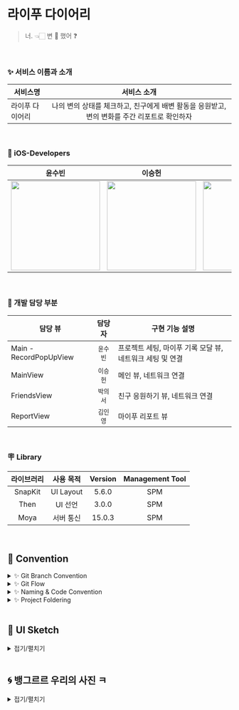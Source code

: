 # 라이푸 다이어리
> 너. 👈🏻 변 💩 했어 ❓

<br>

### ✨ 서비스 이름과 소개 

| 서비스명   | 서비스 소개
| -------- | :-----: | 
| 라이푸 다이어리 | 나의 변의 상태를 체크하고, 친구에게 배변 활동을 응원받고, 변의 변화를 주간 리포트로 확인하자 |


</br>


### 🚀 iOS-Developers

| 윤수빈 | 이승헌 | 박의서 | 김인영 |
| :-----: | :-----: | :-----: | :-----: |
| <img src="https://user-images.githubusercontent.com/80062632/202861939-02fb8efb-450f-4643-8dcf-0ffcec31356c.png" width="200">|<img src="https://user-images.githubusercontent.com/80062632/202861733-2111f5f9-30f9-48b0-bfcc-3f47b29a124b.png" width="200">|<img src="https://user-images.githubusercontent.com/80062632/202861775-355c5a6d-2f81-4c37-bdda-1cd5d0ac01cc.png" width="200">|<img src="https://user-images.githubusercontent.com/80062632/202861762-87f9c0be-55f3-4337-8e23-e038cbf38985.png" width="200">|

</br>

### 🔫 개발 담당 부분

|  담당 뷰  |  담당자  |   구현 기능 설명   |
| ----------------- | :-----: | ----- |
| Main - RecordPopUpView     | `윤수빈` | 프로젝트 세팅, 마이푸 기록 모달 뷰, 네트워크 세팅 및 연결 |
| MainView                   | `이승헌` | 메인 뷰, 네트워크 연결 |
| FriendsView                | `박의서` | 친구 응원하기 뷰, 네트워크 연결 |
| ReportView                 | `김인영` | 마이푸 리포트 뷰 |

</br>

### 🪧 Library

라이브러리 | 사용 목적 | Version | Management Tool
:---------:|:----------:|:---------: |:---------:
 SnapKit | UI Layout | 5.6.0 | SPM
 Then | UI 선언 | 3.0.0 | SPM
 Moya | 서버 통신 | 15.0.3 | SPM
 
 <br>

## 🎈 Convention
<details>
 <summary> ✨ Git Branch Convention </summary>
 <div markdown="1">       

 ---
 
 - **Branch Naming Rule**
    - Issue 작성 후 생성되는 번호와 Issue의 간략한 설명 등을 조합하여 Branch 이름 결정
    - `<Prefix>/<#IssueNumber>-<Description>`
- **Commit Message Rule**
    - `[Prefix] : <Description>`
   
 <br>

 </div>
 </details>

 <details>
 <summary> ✨ Git Flow </summary>
 <div markdown="1">       

 ---
 
 ```
1. 작업 단위별 Issue 생성 : 담당자, 라벨, 프로젝트 연결 

2. Fork 받은 로컬 레포에서 develop 브랜치 최신화 : git pull (origin develop) 

3. Branch 생성 : git switch -c Prefix/#IssueNumber-description 
   > 예시) chore/#3-Project-Setting

4. 로컬 환경에서 작업 후 Add -> Commit -> Push -> Pull Request의 과정을 거친다.
   
   Prefix의 의미
   > [Feat] : 새로운 기능 구현
   > [Chore] : 코드 수정, 패키지 구조 변경, 파일 이동, 파일이름 변경 등
   > [Add] : 코드 변경 없는 단순 파일 추가, 에셋 및 라이브러리 추가
   > [Fix] : 버그, 오류 해결, 코드 수정
   > [Docs] : README나 WIKI 등의 문서 개정
   > [Refactor] : 전면 수정
   > [Setting] : 프로젝트 세팅


5. Pull Request 작성 
   - closed : #IssueNumber로 이슈 연결, 리뷰어 지정

6. Code Review 완료 후 Pull Request 작성자가 develop Branch로 merge하기
   - Develop Branch protection rules : Merge 전 최소 1 Approve 필요

7. 종료된 Issue와 Pull Request의 Label과 Project를 관리
```
   
 <br>

 </div>
 </details>

<details>
 <summary> ✨ Naming & Code Convention </summary>
 <div markdown="1">       

 ---
 
- 함수, 메서드 : **lowerCamelCase** 사용하고, 동사로 시작한다.
- 변수, 상수 : **lowerCamelCase** 사용한다.
- 클래스, 구조체, enum, extension 등 :  **UpperCamelCase** 사용한다.
- 기본 MVC 폴더링 구조에 따라 파일을 구분하여 사용한다.
- 파일, 메서드, 클래스 명 약어 사용 지양한다.
    - 예시) ViewController → `VC (❌)`
    - 예시) CollectionViewCell → `CVC (❌)`
    - 예시) loginButtonDidTap: UIButton  -> `loginBtnTapped (❌)`
- 이외 기본 명명규칙은 [Swift Style Guide](https://google.github.io/swift/), [API Design Guidelines](https://www.swift.org/documentation/api-design-guidelines/) , [Swift Style Guide](https://github.com/StyleShare/swift-style-guide)를 참고한다.
   
   
 <br>

 </div>
 </details>

<details>
 <summary> ✨ Project Foldering </summary>
 <div markdown="1">       

 ---
 ```
MyPooDiary
 ┣ Network
 ┃ ┣ Base
 ┃ ┃ ┣ APIConstants
 ┃ ┃ ┣ Encodable+
 ┃ ┃ ┣ NetworkLoggerPlugin
 ┃ ┣ Router
 ┃ ┣ DTO
 ┣ Global
 ┃ ┣ Extension
 ┃ ┣ Supports
 ┃ ┃ ┣ AppDelegate.swift
 ┃ ┃ ┗ SceneDelegate.swift
 ┃ ┗ Literals
 ┃ ┗ Utils
 ┃ ┗ Resource
 ┃ ┃ ┣ Assets
 ┣ Screens
 ┃ ┣ Main
 ┃ ┃ ┣ Model
 ┃ ┃ ┣ View
 ┃ ┃ ┗ Controller
 ┃ ┣ Friends
 ┃ ┃ ┣ Model
 ┃ ┃ ┣ View
 ┃ ┃ ┗ Controller
 ┃ ┣ Report
 ┃ ┃ ┣ Model
 ┃ ┃ ┣ View
 ┃ ┃ ┗ Controller
 ┗ Info.plist
```

</details>


 <br>

## 🎨 UI Sketch

<details>
<summary>접기/펼치기</summary>

<!-- summary 아래 한칸 공백 두어야함 -->
## 와이프레임

- 화면 전환 플로우
<img width="600" alt="스크린샷 2022-11-20 02 26 37" src="https://user-images.githubusercontent.com/80062632/202863882-0cb826d2-b0cf-4ce7-a57c-ae1852e8391d.png">

- 수빈
<img width="300" alt="스크린샷 2022-11-20 02 11 24" src="https://user-images.githubusercontent.com/80062632/202863481-fe7dac92-3f2b-4173-8766-885598de4057.png">

- 승헌
<img width="200" alt="KakaoTalk_Photo_2022-11-20-02-21-14" src="https://user-images.githubusercontent.com/80062632/202863491-c59add09-dfe0-45dd-a1bc-f25ed5dbe00f.png">

- 의서
<img width="200" alt="KakaoTalk_Photo_2022-11-20-02-09-41" src="https://user-images.githubusercontent.com/80062632/202863509-fcf04789-3d44-4085-aa6b-c046211eed77.png">

- 인영
<img width="200" alt="KakaoTalk_Photo_2022-11-20-02-27-55" src="https://user-images.githubusercontent.com/80062632/202863888-35e05007-518e-4087-b2e7-d614b32e8a5a.png">


</details>



<br>
 
## 🌀 뱅그르르 우리의 사진 ㅋ

<details>
<summary>접기/펼치기</summary>

<!-- summary 아래 한칸 공백 두어야함 -->
## 악 ! 회오리다 !

<img width="600" alt="스크린샷 2022-11-20 02 26 37" src="https://user-images.githubusercontent.com/80062632/202863941-88405f87-5afd-4593-9d6c-c61735396ce2.jpeg">

</details>



